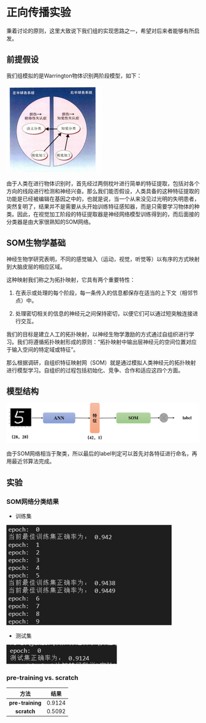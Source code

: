 # 正向传播实验

秉着讨论的原则，这里大致说下我们组的实现思路之一，希望对后来者能够有所启发。

## 前提假设

我们组模拟的是Warrington物体识别两阶段模型，如下：

![image-20220109125113321](image-20220109125113321.png)

由于人类在进行物体识别时，首先经过两侧枕叶进行简单的特征提取，包括对各个方向的线段进行检测和神经兴奋。那么我们能否假设，人类具备的这种特征提取的功能是已经被编辑在基因之中的，也就是说，当一个从来没见过光明的失明患者，突然复明了，结果并不是需要从头开始训练特征感知器，而是只需要学习物体的种类。因此，在视觉加工阶段的特征提取器是神经网络模型训练得到的，而后面接的分类器是由大家很熟知的SOM网络。

## SOM生物学基础

神经生物学研究表明，不同的感觉输入（运动，视觉，听觉等）以有序的方式映射到大脑皮层的相应区域。

这种映射我们称之为拓扑映射，它具有两个重要特性：

1. 在表示或处理的每个阶段，每一条传入的信息都保存在适当的上下文（相邻节点）中。

2. 处理密切相关的信息的神经元之间保持密切，以便它们可以通过短突触连接进行交互。

我们的目标是建立人工的拓扑映射，以神经生物学激励的方式通过自组织进行学习。我们将遵循拓扑映射形成的原则：“拓扑映射中输出层神经元的空间位置对应于输入空间的特定域或特征”。

那么根据调研，自组织特征映射网（SOM）就是通过模拟人类神经元的拓扑映射进行模型学习。自组织的过程包括初始化、竞争、合作和适应这四个方面。

## 模型结构

![image-20220109125432257](image-20220109125432257.png)

由于SOM网络相当于聚类，所以最后的label判定可以首先对各特征进行命名，再用最近邻算法完成。

## 实验

### SOM网络分类结果

- 训练集

![image-20220109125606761](image-20220109125606761.png)

- 测试集

![image-20220109125617975](image-20220109125617975.png)

### pre-training vs. scratch

|     **方法**     | **结果** |
| :--------------: | :------: |
| **pre-training** |  0.9124  |
|   **scratch**    |  0.5092  |



